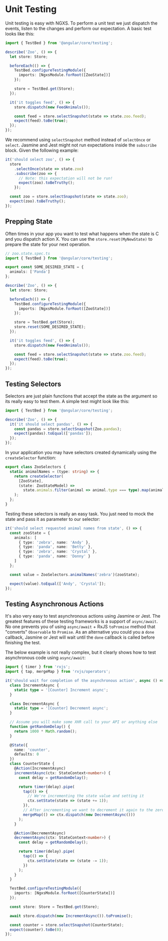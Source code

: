 # Unit Testing

Unit testing is easy with NGXS. To perform a unit test we just dispatch the events, listen to the changes and
perform our expectation. A basic test looks like this:

```ts
import { TestBed } from '@angular/core/testing';

describe('Zoo', () => {
  let store: Store;

  beforeEach(() => {
    TestBed.configureTestingModule({
      imports: [NgxsModule.forRoot([ZooState])]
    });

    store = TestBed.get(Store);
  });

  it('it toggles feed', () => {
    store.dispatch(new FeedAnimals());

    const feed = store.selectSnapshot(state => state.zoo.feed);
    expect(feed).toBe(true);
  });
});
```

We recommend using `selectSnapshot` method instead of `selectOnce` or `select`. Jasmine and Jest might not run expectations inside the `subscribe` block. Given the following example:

```ts
it('should select zoo', () => {
  store
    .selectOnce(state => state.zoo)
    .subscribe(zoo => {
      // Note: this expectation will not be run!
      expect(zoo).toBeTruthy();
    });

  const zoo = store.selectSnapshot(state => state.zoo);
  expect(zoo).toBeTruthy();
});
```

## Prepping State

Often times in your app you want to test what happens when the state is C and you dispatch action X. You
can use the `store.reset(MyNewState)` to prepare the state for your next operation.

```ts
// zoo.state.spec.ts
import { TestBed } from '@angular/core/testing';

export const SOME_DESIRED_STATE = {
  animals: ['Panda']
};

describe('Zoo', () => {
  let store: Store;

  beforeEach(() => {
    TestBed.configureTestingModule({
      imports: [NgxsModule.forRoot([ZooState])]
    });

    store = TestBed.get(Store);
    store.reset(SOME_DESIRED_STATE);
  });

  it('it toggles feed', () => {
    store.dispatch(new FeedAnimals());

    const feed = store.selectSnapshot(state => state.zoo.feed);
    expect(feed).toBe(true);
  });
});
```

## Testing Selectors

Selectors are just plain functions that accept the state as the argument
so its really easy to test them. A simple test might look like this:

```ts
import { TestBed } from '@angular/core/testing';

describe('Zoo', () => {
  it('it should select pandas', () => {
    const pandas = store.selectSnapshot(Zoo.pandas);
    expect(pandas).toEqual(['pandas']);
  });
});
```

In your application you may have selectors created dynamically using the `createSelector` function:

<!-- prettier-ignore -->
```ts
export class ZooSelectors {
  static animalNames = (type: string) => {
    return createSelector(
      [ZooState],
      (state: ZooStateModel) =>
        state.animals.filter(animal => animal.type === type).map(animal => animal.name)
    );
  };
}
```

Testing these selectors is really an easy task.
You just need to mock the state and pass it as parameter to our selector:

```ts
it('should select requested animal names from state', () => {
  const zooState = {
    animals: [
      { type: 'zebra', name: 'Andy' },
      { type: 'panda', name: 'Betty' },
      { type: 'zebra', name: 'Crystal' },
      { type: 'panda', name: 'Donny' }
    ]
  };

  const value = ZooSelectors.animalNames('zebra')(zooState);

  expect(value).toEqual(['Andy', 'Crystal']);
});
```

## Testing Asynchronous Actions

It's also very easy to test asynchronous actions using Jasmine or Jest. The greatest features of these testing frameworks is a support of `async/await`. No one prevents you of using `async/await` + RxJS `toPromise` method that "converts" `Observable` to `Promise`. As an alternative you could you a `done` callback, Jasmine or Jest will wait until the `done` callback is called before finishing the test.

The below example is not really complex, but it clearly shows how to test asynchronous code using `async/await`:

```ts
import { timer } from 'rxjs';
import { tap, mergeMap } from 'rxjs/operators';

it('should wait for completion of the asynchronous action', async () => {
  class IncrementAsync {
    static type = '[Counter] Increment async';
  }

  class DecrementAsync {
    static type = '[Counter] Decrement async';
  }

  // Assume you will make some XHR call to your API or anything else
  function getRandomDelay() {
    return 1000 * Math.random();
  }

  @State({
    name: 'counter',
    defaults: 0
  })
  class CounterState {
    @Action(IncrementAsync)
    incrementAsync(ctx: StateContext<number>) {
      const delay = getRandomDelay();

      return timer(delay).pipe(
        tap(() => {
          // We're incrementing the state value and setting it
          ctx.setState(state => (state += 1));
        }),
        // After incrementing we want to decrement it again to the zero value
        mergeMap(() => ctx.dispatch(new DecrementAsync()))
      );
    }

    @Action(DecrementAsync)
    decrementAsync(ctx: StateContext<number>) {
      const delay = getRandomDelay();

      return timer(delay).pipe(
        tap(() => {
          ctx.setState(state => (state -= 1));
        })
      );
    }
  }

  TestBed.configureTestingModule({
    imports: [NgxsModule.forRoot([CounterState])]
  });

  const store: Store = TestBed.get(Store);

  await store.dispatch(new IncrementAsync()).toPromise();

  const counter = store.selectSnapshot(CounterState);
  expect(counter).toBe(0);
});
```
